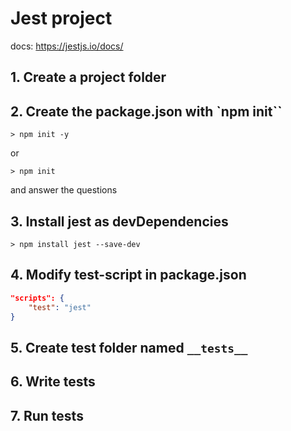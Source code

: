 # Jest project

docs: https://jestjs.io/docs/

## 1. Create a project folder

## 2. Create the package.json with `npm init``

```shell
> npm init -y
```

or

```shell
> npm init
```
and answer the questions

## 3. Install jest as devDependencies

```shell
> npm install jest --save-dev
```

## 4. Modify test-script in package.json
```json
"scripts": {
    "test": "jest"
}
```

## 5. Create test folder named `__tests__`

## 6. Write tests

## 7. Run tests